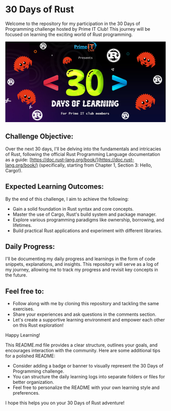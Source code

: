 # 30 Days of Rust

Welcome to the repository for my participation in the 30 Days of Programming challenge hosted by Prime IT Club! This journey will be focused on learning the exciting world of Rust programming.

<!-- [![](<../30-days-of-rust/Photos/repository-open-graph-template%20(1).png>) =100x20] -->
<img src="https://raw.githubusercontent.com/X-nimesh/30-days-of-rust/main/Photos/repository-open-graph-template%20(1).png" alt="drawing" width="800"/>

## Challenge Objective:

Over the next 30 days, I'll be delving into the fundamentals and intricacies of Rust, following the official Rust Programming Language documentation as a guide: [https://doc.rust-lang.org/book/](https://doc.rust-lang.org/book/) (specifically, starting from Chapter 1, Section 3: Hello, Cargo!).

## Expected Learning Outcomes:

By the end of this challenge, I aim to achieve the following:

- Gain a solid foundation in Rust syntax and core concepts.
- Master the use of Cargo, Rust's build system and package manager.
- Explore various programming paradigms like ownership, borrowing, and lifetimes.
- Build practical Rust applications and experiment with different libraries.

## Daily Progress:

I'll be documenting my daily progress and learnings in the form of code snippets, explanations, and insights. This repository will serve as a log of my journey, allowing me to track my progress and revisit key concepts in the future.

## Feel free to:

- Follow along with me by cloning this repository and tackling the same exercises.
- Share your experiences and ask questions in the comments section.
- Let's create a supportive learning environment and empower each other on this Rust exploration!

Happy Learning!

This README.md file provides a clear structure, outlines your goals, and encourages interaction with the community. Here are some additional tips for a polished README:

- Consider adding a badge or banner to visually represent the 30 Days of Programming challenge.
- You can structure the daily learning logs into separate folders or files for better organization.
- Feel free to personalize the README with your own learning style and preferences.

I hope this helps you on your 30 Days of Rust adventure!
